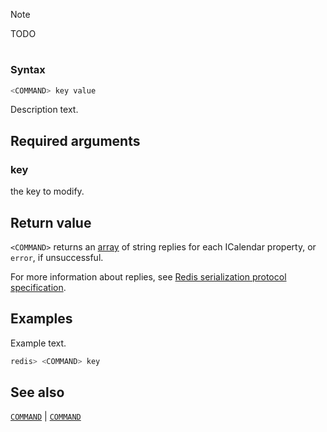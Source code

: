 > [!NOTE]
> TODO

# <COMMAND>

### Syntax
```bash
<COMMAND> key value
```

Description text.

## Required arguments

### key
the key to modify.

## Return value 

`<COMMAND>` returns an [array](https://redis.io/docs/reference/protocol-spec/#arrays) of string replies for each ICalendar property, or `error`, if unsuccessful.

For more information about replies, see [Redis serialization protocol specification](https://redis.io/docs/reference/protocol-spec). 

## Examples

Example text.
```bash
redis> <COMMAND> key
```

## See also

[`COMMAND`](doc.path.md) | [`COMMAND`](doc.path.md)
